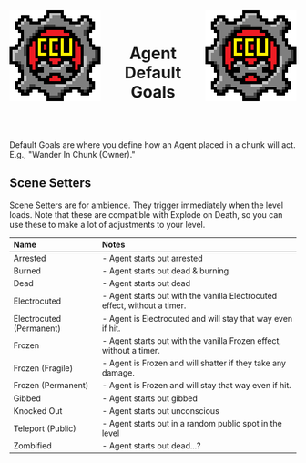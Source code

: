 ﻿<p align="left">
<img src="../Resources/Image/CCU/CCU_160x160.png" alt="CCU Logo" align="left">
<img src="../Resources/Image/CCU/CCU_160x160.png" alt="Yeah there are two, so what" align="right">
</p>

<h1 align="center">
<br>
Agent Default Goals
</h1>
<br><br>

Default Goals are where you define how an Agent placed in a chunk will act. E.g., "Wander In Chunk (Owner)." 

##		Scene Setters
Scene Setters are for ambience. They trigger immediately when the level loads. Note that these are compatible with Explode on Death, so you can use these to make a lot of adjustments to your level.

|Name								|Notes	|
|:----------------------------------|:------|
|Arrested							|- Agent starts out arrested
|Burned								|- Agent starts out dead & burning
|Dead								|- Agent starts out dead
|Electrocuted						|- Agent starts out with the vanilla Electrocuted effect, without a timer.
|Electrocuted (Permanent)			|- Agent is Electrocuted and will stay that way even if hit.
|Frozen								|- Agent starts out with the vanilla Frozen effect, without a timer.
|Frozen (Fragile)					|- Agent is Frozen and will shatter if they take any damage.
|Frozen (Permanent)					|- Agent is Frozen and will stay that way even if hit.
|Gibbed								|- Agent starts out gibbed
|Knocked Out						|- Agent starts out unconscious
|Teleport (Public)					|- Agent starts out in a random public spot in the level
|Zombified							|- Agent starts out dead...?